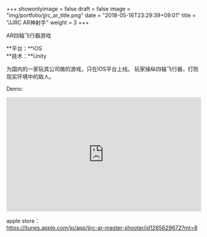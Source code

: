+++
showonlyimage = false
draft = false
image = "img/portfolio/jjrc_ar_title.png"
date = "2018-05-16T23:29:39+09:01"
title = "JJRC AR神射手"
weight = 3
+++

AR四轴飞行器游戏
<!--more-->

**平台：**iOS<br>
**技术：**Unity

为国内的一家玩具公司做的游戏，只在IOS平台上线。
玩家操纵四轴飞行器，打败现实环境中的敌人。

Demo:<br>
<iframe height=300 width=510 src='https://player.youku.com/embed/XMjk3NjA1MDQ5Ng==' frameborder=0 'allowfullscreen'></iframe>

apple store：<br>
https://itunes.apple.com/jp/app/jjrc-ar-master-shooter/id1265629672?mt=8


